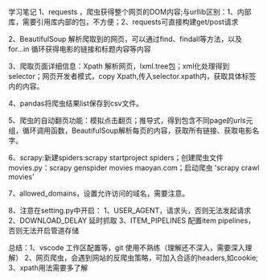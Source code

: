 学习笔记
1、requests ，爬虫获得整个网页的DOM内容;与urllib区别：1、内部库，需要引用库内部的包，不方便；2、requests可直接构建get/post请求

2、BeautifulSoup 解析爬取到的网页，可以通过find、findall等方法，以及for...in 循环获得电影的链接和标题内容等内容

3、爬取页面详细信息：Xpath 解析网页，lxml.tree包；xml化处理得到selector；网页开发者模式，copy Xpath,传入selector.xpath内，获取具体标签内的内容。

4、pandas将爬虫结果list保存到csv文件。

5、爬虫的自动翻页功能：模拟点击翻页；推导式，得到包含不同page的urls元组，循环调用函数，BeautifulSoup解析每页的内容，获取所有链接、获取电影名字。

6、scrapy:新建spiders:scrapy startproject spiders；创建爬虫文件movies.py：scrapy genspider movies maoyan.com；启动爬虫 'scrapy crawl movies'

7、allowed_domains，设置允许访问的域名，需要注意。

8、注意在setting.py中开启：
1、USER_AGENT，请求头，否则无法发起请求
2、DOWNLOAD_DELAY 延时抓取
3、ITEM_PIPELINES 配置item pipelines，否则无法开启管道存储


总结：1、vscode 工作区配置等，git 使用不熟练（理解还不深入，需要深入理解）
     2、网页爬虫，会遇到网站的反爬虫策略，可加入合适的headers,如cookie;
     3、xpath用法需要多了解
      

